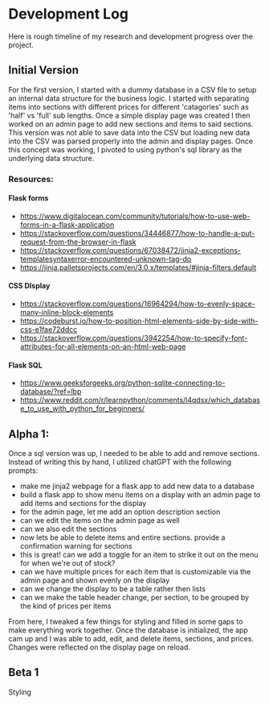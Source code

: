 # Development Log

Here is rough timeline of my research and development progress over the project.

## Initial Version

For the first version, I started with a dummy database in a CSV file to setup an internal data structure for the business logic. I started with separating items into sections with different prices for different 'catagories' such as 'half' vs 'full' sub lengths. Once a simple display page was created I then worked on an admin page to add new sections and items to said sections. This version was not able to save data into the CSV but loading new data into the CSV was parsed properly into the admin and display pages. Once this concept was working, I pivoted to using python's sql library as the underlying data structure.

### Resources:

#### Flask forms
- https://www.digitalocean.com/community/tutorials/how-to-use-web-forms-in-a-flask-application
- https://stackoverflow.com/questions/34446877/how-to-handle-a-put-request-from-the-browser-in-flask
- https://stackoverflow.com/questions/67038472/jinja2-exceptions-templatesyntaxerror-encountered-unknown-tag-do
- https://jinja.palletsprojects.com/en/3.0.x/templates/#jinja-filters.default

#### CSS DIsplay
- https://stackoverflow.com/questions/16964294/how-to-evenly-space-many-inline-block-elements
- https://codeburst.io/how-to-position-html-elements-side-by-side-with-css-e1fae72ddcc
- https://stackoverflow.com/questions/3942254/how-to-specify-font-attributes-for-all-elements-on-an-html-web-page

#### Flask SQL
- https://www.geeksforgeeks.org/python-sqlite-connecting-to-database/?ref=lbp
- https://www.reddit.com/r/learnpython/comments/l4qdsx/which_database_to_use_with_python_for_beginners/

## Alpha 1:
Once a sql version was up, I needed to be able to add and remove sections. Instead of writing this by hand, I utilized chatGPT with the following prompts:

- make me jinja2 webpage for a flask app to add new data to a database
- build a flask app to show menu items on a display with an admin page to add items and sections for the display
- for the admin page, let me add an option description section
- can we edit the items on the admin page as well
- can we also edit the sections
- now lets be able to delete items and entire sections. provide a confirmation warning for sections
- this is great! can we add a toggle for an item to strike it out on the menu for when we're out of stock?
- can we have multiple prices for each item that is customizable via the admin page and shown evenly on the display
- can we change the display to be a table rather then lists
- can we make the table header change, per section, to be grouped by the kind of prices per items

From here, I tweaked a few things for styling and filled in some gaps to make everything work together. Once the database is initialized, the app cam up and I was able to add, edit, and delete items, sections, and prices. Changes were reflected on the display page on reload.


## Beta 1
Styling
